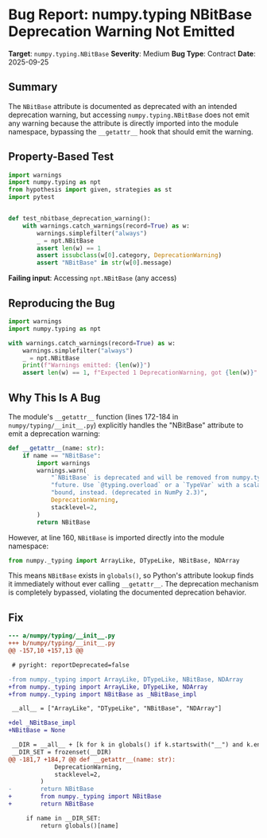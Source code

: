 # Bug Report: numpy.typing NBitBase Deprecation Warning Not Emitted

**Target**: `numpy.typing.NBitBase`
**Severity**: Medium
**Bug Type**: Contract
**Date**: 2025-09-25

## Summary

The `NBitBase` attribute is documented as deprecated with an intended deprecation warning, but accessing `numpy.typing.NBitBase` does not emit any warning because the attribute is directly imported into the module namespace, bypassing the `__getattr__` hook that should emit the warning.

## Property-Based Test

```python
import warnings
import numpy.typing as npt
from hypothesis import given, strategies as st
import pytest


def test_nbitbase_deprecation_warning():
    with warnings.catch_warnings(record=True) as w:
        warnings.simplefilter("always")
        _ = npt.NBitBase
        assert len(w) == 1
        assert issubclass(w[0].category, DeprecationWarning)
        assert "NBitBase" in str(w[0].message)
```

**Failing input**: Accessing `npt.NBitBase` (any access)

## Reproducing the Bug

```python
import warnings
import numpy.typing as npt

with warnings.catch_warnings(record=True) as w:
    warnings.simplefilter("always")
    _ = npt.NBitBase
    print(f"Warnings emitted: {len(w)}")
    assert len(w) == 1, f"Expected 1 DeprecationWarning, got {len(w)}"
```

## Why This Is A Bug

The module's `__getattr__` function (lines 172-184 in `numpy/typing/__init__.py`) explicitly handles the "NBitBase" attribute to emit a deprecation warning:

```python
def __getattr__(name: str):
    if name == "NBitBase":
        import warnings
        warnings.warn(
            "`NBitBase` is deprecated and will be removed from numpy.typing in the "
            "future. Use `@typing.overload` or a `TypeVar` with a scalar-type as upper "
            "bound, instead. (deprecated in NumPy 2.3)",
            DeprecationWarning,
            stacklevel=2,
        )
        return NBitBase
```

However, at line 160, `NBitBase` is imported directly into the module namespace:

```python
from numpy._typing import ArrayLike, DTypeLike, NBitBase, NDArray
```

This means `NBitBase` exists in `globals()`, so Python's attribute lookup finds it immediately without ever calling `__getattr__`. The deprecation mechanism is completely bypassed, violating the documented deprecation behavior.

## Fix

```diff
--- a/numpy/typing/__init__.py
+++ b/numpy/typing/__init__.py
@@ -157,10 +157,13 @@

 # pyright: reportDeprecated=false

-from numpy._typing import ArrayLike, DTypeLike, NBitBase, NDArray
+from numpy._typing import ArrayLike, DTypeLike, NDArray
+from numpy._typing import NBitBase as _NBitBase_impl

 __all__ = ["ArrayLike", "DTypeLike", "NBitBase", "NDArray"]

+del _NBitBase_impl
+NBitBase = None

 __DIR = __all__ + [k for k in globals() if k.startswith("__") and k.endswith("__")]
 __DIR_SET = frozenset(__DIR)
@@ -181,7 +184,7 @@ def __getattr__(name: str):
             DeprecationWarning,
             stacklevel=2,
         )
-        return NBitBase
+        from numpy._typing import NBitBase
+        return NBitBase

     if name in __DIR_SET:
         return globals()[name]
```